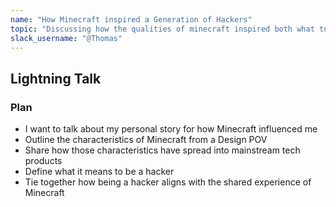 ```yaml
---
name: "How Minecraft inspired a Generation of Hackers"
topic: "Discussing how the qualities of minecraft inspired both what today's Hackers create and why they create"
slack_username: "@Thomas"
---
```


## Lightning Talk

### Plan

* I want to talk about my personal story for how Minecraft influenced me
* Outline the characteristics of Minecraft from a Design POV
* Share how those characteristics have spread into mainstream tech products
* Define what it means to be a hacker
* Tie together how being a hacker aligns with the shared experience of Minecraft
